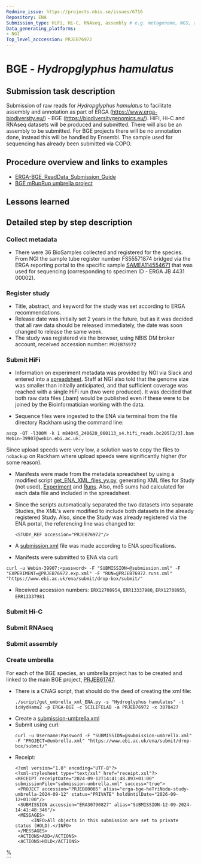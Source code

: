 ```yaml
---
Redmine_issue: https://projects.nbis.se/issues/6716
Repository: ENA
Submission_type: HiFi, Hi-C, RNAseq, assembly # e.g. metagenome, WGS, assembly, - IF RELEVANT
Data_generating_platforms:
- NGI
Top_level_acccession: PRJEB76972
---
```


# BGE - *Hydropglyphus hamulatus*

## Submission task description
Submission of raw reads for *Hydropglyphus hamulatus* to facilitate assembly and annotation as part of ERGA (https://www.erga-biodiversity.eu/) - BGE (https://biodiversitygenomics.eu/). HiFi, Hi-C and RNAseq datasets will be produced and submitted. There will also be an assembly to be submitted. For BGE projects there will be no annotation done, instead this will be handled by Ensembl. The sample used for sequencing has already been submitted via COPO.

## Procedure overview and links to examples

* [ERGA-BGE_ReadData_Submission_Guide](https://github.com/ERGA-consortium/ERGA-submission/blob/main/BGE/ERGA-BGE_ReadData_Submission_Guide.md)
* [BGE mRupRup umbrella project](https://www.ncbi.nlm.nih.gov/bioproject/1084634)

## Lessons learned

## Detailed step by step description

### Collect metadata
* There were 36 BioSamples collected and registered for the species. From NGI the sample tube register number FS55571874 bridged via the ERGA reporting portal to the specific sample [SAMEA114554671](https://www.ebi.ac.uk/biosamples/samples/SAMEA114554671) that was used for sequencing (corresponding to specimen ID - ERGA JB 4431 00002). 

### Register study
* Title, abstract, and keyword for the study was set according to ERGA recommendations.
* Release date was initially set 2 years in the future, but as it was decided that all raw data should be released immediately, the date was soon changed to release the same week. 
* The study was registered via the browser, using NBIS DM broker account, received accession number: `PRJEB76972`

### Submit HiFi
* Information on experiment metadata was provided by NGI via Slack and entered into a [spreadsheet](./data/PRJEB76972-experiment.tsv). Staff at NGI also told that the genome size was smaller than initially anticipated, and that sufficient coverage was reached with a single HiFi run (two were produced). It was decided that both raw data files (.bam) would be published even if these were to be joined by the Bioinformatician working with the data. 

* Sequence files were ingested to the ENA via terminal from the file directory Rackham using the command line: 
```
ascp -QT -l300M -k 1 m84045_240620_060113_s4.hifi_reads.bc205[2/3].bam Webin-39907@webin.ebi.ac.uk:.
```

Since upload speeds were very low, a solution was to copy the files to `nobackup` on Rackham where upload speeds were significantly higher (for some reason).

* Manifests were made from the metadata spreadsheet by using a modified script [get_ENA_XML_files_yv.py](scripts/get_ENA_XML_files_yv.py), generating XML files for Study (not used), [Experiment](ENA/BGE-Hydroglyphus-hamulatus/data/PRJEB76972.exp.xml) and [Runs](ENA/BGE-Hydroglyphus-hamulatus/data/PRJEB76972.runs.xml). Also, md5 sums had calculated for each data file and included in the spreadsheet. 

* Since the scripts automatically separated the two datasets into separate Studies, the XML's were modified to include both datasets in the already registered Study. Also, since the Study was already registered via the ENA portal, the referencing line was changed to:

  `<STUDY_REF accession="PRJEB76972"/>`

* A [submission.xml](ENA/BGE-Hydroglyphus-hamulatus/data/submission.xml) file was made according to ENA specifications.

* Manifests were submitted to ENA via curl:

```
curl -u Webin-39907:<password> -F "SUBMISSION=@submission.xml" -F "EXPERIMENT=@PRJEB76972.exp.xml" -F "RUN=@PRJEB76972.runs.xml" "https://www.ebi.ac.uk/ena/submit/drop-box/submit/"
```

* Received accession numbers: `ERX12708954`, `ERR13337980`, `ERX12708955`, `ERR13337981`

### Submit Hi-C

### Submit RNAseq

### Submit assembly

### Create umbrella

For each of the BGE species, an umbrella project has to be created and linked to the main BGE project, [PRJEB61747](https://www.ebi.ac.uk/ena/browser/view/PRJEB61747).

* There is a CNAG script, that should do the deed of creating the xml file:
    ```
    ./script/get_umbrella_xml_ENA.py -s "Hydroglyphus hamulatus" -t icHydHamu2 -p ERGA-BGE -c SCILIFELAB -a PRJEB76972 -x 3078427
    ```
* Create a [submission-umbrella.xml](ENA/BGE-Hydroglyphus-hamulatus/data/submission-umbrella.xml)
* Submit using curl:
    ```
    curl -u Username:Password -F "SUBMISSION=@submission-umbrella.xml" -F "PROJECT=@umbrella.xml" "https://www.ebi.ac.uk/ena/submit/drop-box/submit/"
    ```
* Receipt:
    ```
    <?xml version="1.0" encoding="UTF-8"?>
    <?xml-stylesheet type="text/xsl" href="receipt.xsl"?>
  <RECEIPT receiptDate="2024-09-12T14:41:48.893+01:00" submissionFile="submission-umbrella.xml" success="true">
     <PROJECT accession="PRJEB80085" alias="erga-bge-heTriNodu-study-umbrella-2024-09-12" status="PRIVATE" holdUntilDate="2026-09-12+01:00"/>
     <SUBMISSION accession="ERA30790827" alias="SUBMISSION-12-09-2024-14:41:48:346"/>
     <MESSAGES>
          <INFO>All objects in this submission are set to private status (HOLD).</INFO>
     </MESSAGES>
     <ACTIONS>ADD</ACTIONS>
     <ACTIONS>HOLD</ACTIONS>
</RECEIPT>%                                                                                                                                                                                                                    
    ```



